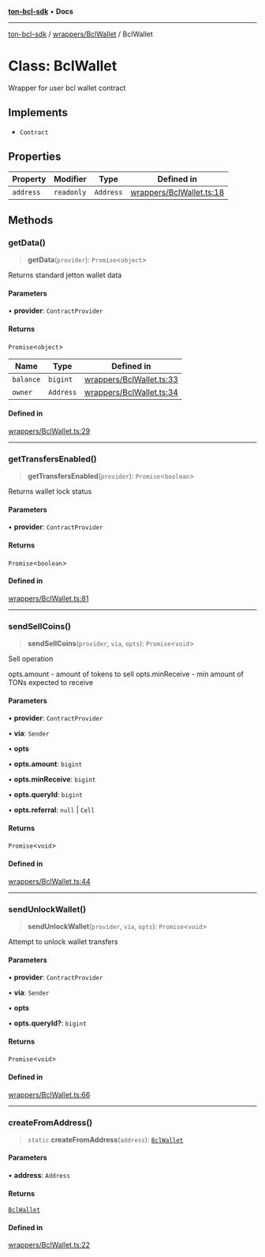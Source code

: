 [**ton-bcl-sdk**](../../../README.md) • **Docs**

***

[ton-bcl-sdk](../../../README.md) / [wrappers/BclWallet](../README.md) / BclWallet

# Class: BclWallet

Wrapper for user bcl wallet contract

## Implements

- `Contract`

## Properties

| Property | Modifier | Type | Defined in |
| ------ | ------ | ------ | ------ |
| `address` | `readonly` | `Address` | [wrappers/BclWallet.ts:18](https://github.com/ton-fun-tech/ton-bcl-sdk/blob/3dee4fb16df3d2a9b10fc9541cf29b0c93974b86/src/wrappers/BclWallet.ts#L18) |

## Methods

### getData()

> **getData**(`provider`): `Promise`\<`object`\>

Returns standard jetton wallet data

#### Parameters

• **provider**: `ContractProvider`

#### Returns

`Promise`\<`object`\>

| Name | Type | Defined in |
| ------ | ------ | ------ |
| `balance` | `bigint` | [wrappers/BclWallet.ts:33](https://github.com/ton-fun-tech/ton-bcl-sdk/blob/3dee4fb16df3d2a9b10fc9541cf29b0c93974b86/src/wrappers/BclWallet.ts#L33) |
| `owner` | `Address` | [wrappers/BclWallet.ts:34](https://github.com/ton-fun-tech/ton-bcl-sdk/blob/3dee4fb16df3d2a9b10fc9541cf29b0c93974b86/src/wrappers/BclWallet.ts#L34) |

#### Defined in

[wrappers/BclWallet.ts:29](https://github.com/ton-fun-tech/ton-bcl-sdk/blob/3dee4fb16df3d2a9b10fc9541cf29b0c93974b86/src/wrappers/BclWallet.ts#L29)

***

### getTransfersEnabled()

> **getTransfersEnabled**(`provider`): `Promise`\<`boolean`\>

Returns wallet lock status

#### Parameters

• **provider**: `ContractProvider`

#### Returns

`Promise`\<`boolean`\>

#### Defined in

[wrappers/BclWallet.ts:81](https://github.com/ton-fun-tech/ton-bcl-sdk/blob/3dee4fb16df3d2a9b10fc9541cf29b0c93974b86/src/wrappers/BclWallet.ts#L81)

***

### sendSellCoins()

> **sendSellCoins**(`provider`, `via`, `opts`): `Promise`\<`void`\>

Sell operation

opts.amount - amount of tokens to sell
opts.minReceive - min amount of TONs expected to receive

#### Parameters

• **provider**: `ContractProvider`

• **via**: `Sender`

• **opts**

• **opts.amount**: `bigint`

• **opts.minReceive**: `bigint`

• **opts.queryId**: `bigint`

• **opts.referral**: `null` \| `Cell`

#### Returns

`Promise`\<`void`\>

#### Defined in

[wrappers/BclWallet.ts:44](https://github.com/ton-fun-tech/ton-bcl-sdk/blob/3dee4fb16df3d2a9b10fc9541cf29b0c93974b86/src/wrappers/BclWallet.ts#L44)

***

### sendUnlockWallet()

> **sendUnlockWallet**(`provider`, `via`, `opts`): `Promise`\<`void`\>

Attempt to unlock wallet transfers

#### Parameters

• **provider**: `ContractProvider`

• **via**: `Sender`

• **opts**

• **opts.queryId?**: `bigint`

#### Returns

`Promise`\<`void`\>

#### Defined in

[wrappers/BclWallet.ts:66](https://github.com/ton-fun-tech/ton-bcl-sdk/blob/3dee4fb16df3d2a9b10fc9541cf29b0c93974b86/src/wrappers/BclWallet.ts#L66)

***

### createFromAddress()

> `static` **createFromAddress**(`address`): [`BclWallet`](BclWallet.md)

#### Parameters

• **address**: `Address`

#### Returns

[`BclWallet`](BclWallet.md)

#### Defined in

[wrappers/BclWallet.ts:22](https://github.com/ton-fun-tech/ton-bcl-sdk/blob/3dee4fb16df3d2a9b10fc9541cf29b0c93974b86/src/wrappers/BclWallet.ts#L22)
